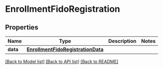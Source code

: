 # EnrollmentFidoRegistration

## Properties
Name | Type | Description | Notes
------------ | ------------- | ------------- | -------------
**data** | [**EnrollmentFidoRegistrationData**](EnrollmentFidoRegistrationData.md) |  | 

[[Back to Model list]](../README.md#documentation-for-models) [[Back to API list]](../README.md#documentation-for-api-endpoints) [[Back to README]](../README.md)


